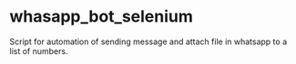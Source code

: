 # whasapp_bot_selenium
Script for automation of sending message and attach file in whatsapp to a list of numbers.
